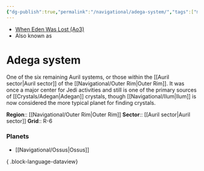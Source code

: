 ```yaml
---
{"dg-publish":true,"permalink":"/navigational/adega-system/","tags":["map","system","outerrime"]}
---
```


- [When Eden Was Lost (Ao3)](https://archiveofourown.org/works/19334440/chapters/45992584)
- Also known as 
# Adega system

One of the six remaining Auril systems, or those within the [[Auril sector\|Auril sector]] of the [[Navigational/Outer Rim\|Outer Rim]]. It was once a major center for Jedi activities and still is one of the primary sources of [[Crystals/Adegan\|Adegan]] crystals, though [[Navigational/Ilum\|Ilum]] is now considered the more typical planet for finding crystals. 

**Region**::  [[Navigational/Outer Rim\|Outer Rim]]
**Sector**::  [[Auril sector\|Auril sector]]
**Grid**::  R-6

### Planets
- [[Navigational/Ossus\|Ossus]]

{ .block-language-dataview}
